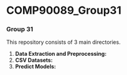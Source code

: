 # COMP90089_Group31

### Group 31

This repository consists of 3 main directories.

1. **Data Extraction and Preprocessing:** 
2. **CSV Datasets:**
3. **Predict Models:** 
